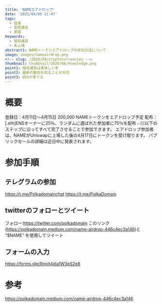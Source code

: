 ```yaml
---
title: 'NAMEエアドロップ'
date: '2021/04/05 21:47'
tags:
  - 投資
  - 仮想通貨
  - 実践
keywords:
  - 暗号通貨
  - 未上場
abstract1: NAMEトークンエアドロップの参加方法について
image: images/nameairdrop.png
<!-- slug: /2020/09/cryptocurrencies -->
thumbnail: thumbnail/2020/08/knowledge.png
point1: 暗号通貨は美味しいぞ
point2: 最新の動向を知ることが大切
point3: DEXが来てる
---
```


# 概要
登録日：4月11日～4月15日
200,000 NAMEトークンをエアドロップ予定
配布：[.eth]ENSオーナーに25％、ランダムに選ばれた参加者に75％を配布
👉🏽以下のステップに沿ってすべて完了させることで参加できます。
エアドロップ参加者は、NAMEがUniswapに上場した後の4月17日にトークンを受け取ります。
パブリックセールの詳細は近日中に発表されます。

# 参加手順

## テレグラムの参加
https://t.me/Polkadomainchat
https://t.me/PolkaDomain

## twitterのフォローとツイート
フォロー:https://twitter.com/polkadomain
このリンク(https://polkadomain.medium.com/name-airdrop-446c4ec3a146)と “$NAME” を使用してツイート

## フォームの入力
https://forms.gle/Rnpit4dia1W3eS2e8

# 参考
https://polkadomain.medium.com/name-airdrop-446c4ec3a146